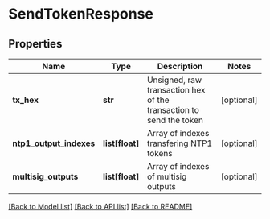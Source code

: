 # SendTokenResponse

## Properties
Name | Type | Description | Notes
------------ | ------------- | ------------- | -------------
**tx_hex** | **str** | Unsigned, raw transaction hex of the transaction to send the token | [optional] 
**ntp1_output_indexes** | **list[float]** | Array of indexes transfering NTP1 tokens | [optional] 
**multisig_outputs** | **list[float]** | Array of indexes of multisig outputs | [optional] 

[[Back to Model list]](../README.md#documentation-for-models) [[Back to API list]](../README.md#documentation-for-api-endpoints) [[Back to README]](../README.md)


